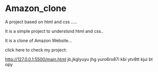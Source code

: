 # Amazon_clone
A project based on html and css .....

It is a simple project to understsnd html and css..

It is a clone of Amazon Website...

click here to check my project:

http://127.0.0.1:5500/main.html
jb,jkglyuyu
jhg yuro6ro87i
kbi ytv8tt
kjui bt opy


